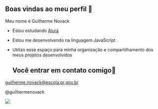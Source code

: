 ## Boas vindas ao meu perfil 🐤

Meu nome é Guilherme Novack

- Estou estudando [Alura](https://www.alura.com.br)
- Estou me desenvolvendo na linguagem JavaScript
- Utilizo esse espaço para minha organização e compartilhamento dos meus projetos desenvolvidos

  ## Você entrar em contato comigo📧

guilherme.novack@escola.pr.gov.br

@guilhermenovack

![](https://media1.tenor.com/m/PiQGnDVHI-4AAAAd/free-fire.gif)
